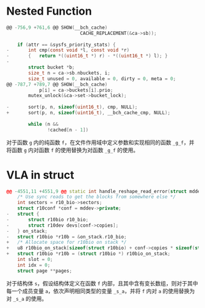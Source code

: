 # Nested Function

```c
@@ -756,9 +761,6 @@ SHOW(__bch_cache)
 					       CACHE_REPLACEMENT(&ca->sb));
 
 	if (attr == &sysfs_priority_stats) {
-		int cmp(const void *l, const void *r)
-		{	return *((uint16_t *) r) - *((uint16_t *) l); }
-
 		struct bucket *b;
 		size_t n = ca->sb.nbuckets, i;
 		size_t unused = 0, available = 0, dirty = 0, meta = 0;
@@ -787,7 +789,7 @@ SHOW(__bch_cache)
 			p[i] = ca->buckets[i].prio;
 		mutex_unlock(&ca->set->bucket_lock);
 
-		sort(p, n, sizeof(uint16_t), cmp, NULL);
+		sort(p, n, sizeof(uint16_t), __bch_cache_cmp, NULL);
 
 		while (n &&
 		       !cached[n - 1])
```

对于函数 `g` 内的纯函数 `f`，在文件作用域中定义参数和实现相同的函数 `_g_f`，并将函数 `g` 内对函数 `f` 的使用替换为对函数 `_g_f` 的使用。

# VLA in struct

```c++
@@ -4551,11 +4551,9 @@ static int handle_reshape_read_error(struct mddev *mddev,
 	/* Use sync reads to get the blocks from somewhere else */
 	int sectors = r10_bio->sectors;
 	struct r10conf *conf = mddev->private;
-	struct {
-		struct r10bio r10_bio;
-		struct r10dev devs[conf->copies];
-	} on_stack;
-	struct r10bio *r10b = &on_stack.r10_bio;
+	/* Allocate space for r10bio on stack */
+	u8 r10bio_on_stack[sizeof(struct r10bio) + conf->copies * sizeof(struct r10dev)];
+	struct r10bio *r10b = (struct r10bio *) r10bio_on_stack;
 	int slot = 0;
 	int idx = 0;
 	struct page **pages;
```

对于结构体 `s`，假设结构体定义在函数 `f` 内部，且其中含有变长数组，则对于其中每一个成员变量 `a`，依次声明相同类型的变量 `_s_a`，并将 `f` 内对 `a` 的使用替换为对 `_s_a` 的使用。
